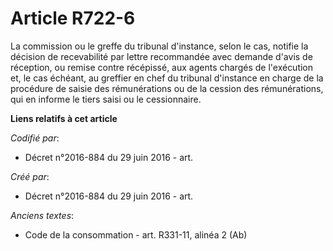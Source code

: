 # Article R722-6

La commission ou le greffe du tribunal d'instance, selon le cas, notifie la décision de recevabilité par lettre recommandée
avec demande d'avis de réception, ou remise contre récépissé, aux agents chargés de l'exécution et, le cas échéant, au
greffier en chef du tribunal d'instance en charge de la procédure de saisie des rémunérations ou de la cession des
rémunérations, qui en informe le tiers saisi ou le cessionnaire.

**Liens relatifs à cet article**

_Codifié par_:

  - Décret n°2016-884 du 29 juin 2016 - art.

_Créé par_:

  - Décret n°2016-884 du 29 juin 2016 - art.

_Anciens textes_:

  - Code de la consommation - art. R331-11, alinéa 2 (Ab)
